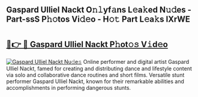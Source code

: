 ## Gaspard Ulliel Nackt O𝚗𝚕yf𝚊ns L𝚎a𝚔ed N𝚞𝚍es - Part-ssS P𝚑𝚘tos Vi𝚍𝚎o - H𝚘𝚝 Part L𝚎a𝚔s lXrWE

# <h2><a href="http://kfcdn76.oniu.top/?m=Gaspard+Ulliel+Nackt">🔗👉 🔴 Gaspard Ulliel Nackt P𝚑ot𝚘𝚜 V𝚒d𝚎o</a></h2>

[![Gaspard Ulliel Nackt Nu𝚍e𝚜](https://i.imgur.com/0qMVB7G.gif)](http://kfcdn76.oniu.top/?m=Gaspard+Ulliel+Nackt)
Online performer and digital artist Gaspard Ulliel Nackt, famed for creating and distributing dance and lifestyle content via solo and collaborative dance routines and short films. Versatile stunt performer Gaspard Ulliel Nackt, known for their remarkable abilities and accomplishments in performing dangerous stunts.  
